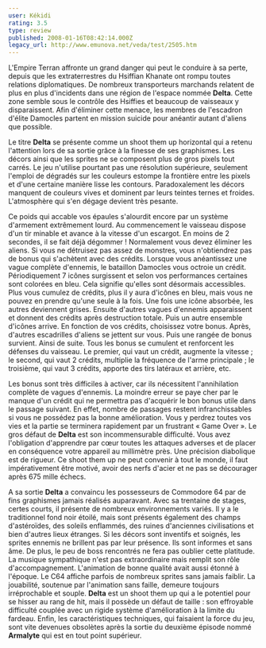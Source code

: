 ```yaml
---
user: Kékidi
rating: 3.5
type: review
published: 2008-01-16T08:42:14.000Z
legacy_url: http://www.emunova.net/veda/test/2505.htm
---
```

L'Empire Terran affronte un grand danger qui peut le conduire à sa perte, depuis que les extraterrestres du Hsiffian Khanate ont rompu toutes relations diplomatiques. De nombreux transporteurs marchands relatent de plus en plus d'incidents dans une région de l'espace nommée **Delta**. Cette zone semble sous le contrôle des Hsiffies et beaucoup de vaisseaux y disparaissent. Afin d'éliminer cette menace, les membres de l'escadron d'élite Damocles partent en mission suicide pour anéantir autant d'aliens que possible.  

  

Le titre **Delta** se présente comme un shoot them up horizontal qui a retenu l'attention lors de sa sortie grâce à la finesse de ses graphismes. Les décors ainsi que les sprites ne se composent plus de gros pixels tout carrés. Le jeu n'utilise pourtant pas une résolution supérieure, seulement l'emploi de dégradés sur les couleurs estompe la frontière entre les pixels et d'une certaine manière lisse les contours. Paradoxalement les décors manquent de couleurs vives et dominent par leurs teintes ternes et froides. L'atmosphère qui s'en dégage devient très pesante.  

  

Ce poids qui accable vos épaules s'alourdit encore par un système d'armement extrêmement lourd. Au commencement le vaisseau dispose d'un tir minable et avance à la vitesse d'un escargot. En moins de 2 secondes, il se fait déjà dégommer ! Normalement vous devez éliminer les aliens. Si vous ne détruisez pas assez de monstres, vous n'obtiendrez pas de bonus qui s'achètent avec des crédits. Lorsque vous anéantissez une vague complète d'ennemis, le bataillon Damocles vous octroie un crédit. Périodiquement 7 icônes surgissent et selon vos performances certaines sont colorées en bleu. Cela signifie qu'elles sont désormais accessibles. Plus vous cumulez de crédits, plus il y aura d'icônes en bleu, mais vous ne pouvez en prendre qu'une seule à la fois. Une fois une icône absorbée, les autres deviennent grises. Ensuite d'autres vagues d'ennemis apparaissent et donnent des crédits après destruction totale. Puis un autre ensemble d'icônes arrive. En fonction de vos crédits, choisissez votre bonus. Après, d'autres escadrilles d'aliens se jettent sur vous. Puis une rangée de bonus survient. Ainsi de suite. Tous les bonus se cumulent et renforcent les défenses du vaisseau. Le premier, qui vaut un crédit, augmente la vitesse ; le second, qui vaut 2 crédits, multiplie la fréquence de l'arme principale ; le troisième, qui vaut 3 crédits, apporte des tirs latéraux et arrière, etc.  

  

Les bonus sont très difficiles à activer, car ils nécessitent l'annihilation complète de vagues d'ennemis. La moindre erreur se paye cher par le manque d'un crédit qui ne permettra pas d'acquérir le bon bonus utile dans le passage suivant. En effet, nombre de passages restent infranchissables si vous ne possédez pas la bonne amélioration. Vous y perdrez toutes vos vies et la partie se terminera rapidement par un frustrant « Game Over ». Le gros défaut de **Delta** est son incommensurable difficulté. Vous avez l'obligation d'apprendre par cœur toutes les attaques adverses et de placer en conséquence votre appareil au millimètre près. Une précision diabolique est de rigueur. Ce shoot them up ne peut convenir à tout le monde, il faut impérativement être motivé, avoir des nerfs d'acier et ne pas se décourager après 675 mille échecs.  

  

A sa sortie **Delta** a convaincu les possesseurs de Commodore 64 par de fins graphismes jamais réalisés auparavant. Avec sa trentaine de stages, certes courts, il présente de nombreux environnements variés. Il y a le traditionnel fond noir étoilé, mais sont présents également des champs d'astéroïdes, des soleils enflammés, des ruines d'anciennes civilisations et bien d'autres lieux étranges. Si les décors sont inventifs et soignés, les sprites ennemis ne brillent pas par leur présence. Ils sont informes et sans âme. De plus, le peu de boss rencontrés ne fera pas oublier cette platitude. La musique sympathique n'est pas extraordinaire mais remplit son rôle d'accompagnement. L'animation de bonne qualité avait aussi étonné à l'époque. Le C64 affiche parfois de nombreux sprites sans jamais faiblir. La jouabilité, soutenue par l'animation sans faille, demeure toujours irréprochable et souple. **Delta** est un shoot them up qui a le potentiel pour se hisser au rang de hit, mais il possède un défaut de taille : son effroyable difficulté couplée avec un rigide système d'amélioration à la limite du fardeau. Enfin, les caractéristiques techniques, qui faisaient la force du jeu, sont vite devenues obsolètes après la sortie du deuxième épisode nommé **Armalyte** qui est en tout point supérieur.